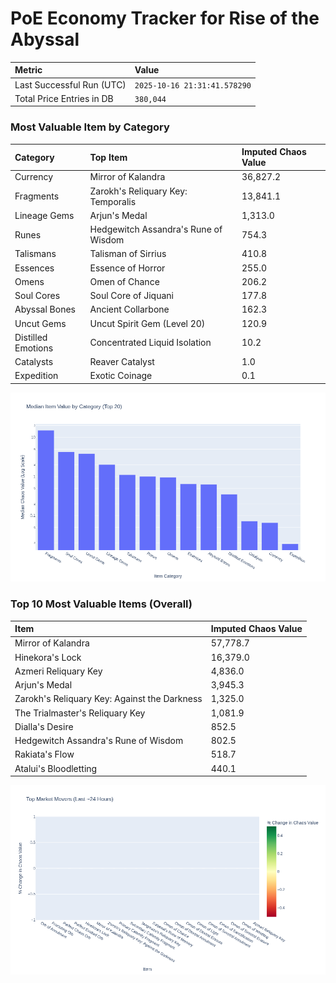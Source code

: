 # PoE Economy Tracker for Rise of the Abyssal

<!-- START_MAINTENANCE -->
| Metric | Value |
|:---|:---|
| Last Successful Run (UTC) | `2025-10-16 21:31:41.578290` |
| Total Price Entries in DB | `380,044` |

<!-- END_MAINTENANCE -->

<!-- START_DATAFRAME_DEBUG -->
<!-- END_DATAFRAME_DEBUG -->

<!-- START_CATEGORY_ANALYSIS -->
### Most Valuable Item by Category
| Category | Top Item | Imputed Chaos Value |
| :--- | :--- | :--- |
| Currency | Mirror of Kalandra | 36,827.2 |
| Fragments | Zarokh's Reliquary Key: Temporalis | 13,841.1 |
| Lineage Gems | Arjun's Medal | 1,313.0 |
| Runes | Hedgewitch Assandra's Rune of Wisdom | 754.3 |
| Talismans | Talisman of Sirrius | 410.8 |
| Essences | Essence of Horror | 255.0 |
| Omens | Omen of Chance | 206.2 |
| Soul Cores | Soul Core of Jiquani | 177.8 |
| Abyssal Bones | Ancient Collarbone | 162.3 |
| Uncut Gems | Uncut Spirit Gem (Level 20) | 120.9 |
| Distilled Emotions | Concentrated Liquid Isolation | 10.2 |
| Catalysts | Reaver Catalyst | 1.0 |
| Expedition | Exotic Coinage | 0.1 |


![Category Analysis Chart](charts/category_analysis.png)
<!-- END_ANALYSIS -->

<!-- START_ANALYSIS -->
### Top 10 Most Valuable Items (Overall)
| Item | Imputed Chaos Value |
| :--- | :--- |
| Mirror of Kalandra | 57,778.7 |
| Hinekora's Lock | 16,379.0 |
| Azmeri Reliquary Key | 4,836.0 |
| Arjun's Medal | 3,945.3 |
| Zarokh's Reliquary Key: Against the Darkness | 1,325.0 |
| The Trialmaster's Reliquary Key | 1,081.9 |
| Dialla's Desire | 852.5 |
| Hedgewitch Assandra's Rune of Wisdom | 802.5 |
| Rakiata's Flow | 518.7 |
| Atalui's Bloodletting | 440.1 |


![Market Movers Chart](charts/market_movers.png)
<!-- END_ANALYSIS -->

